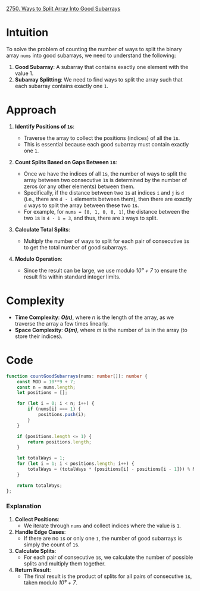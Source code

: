 [2750. Ways to Split Array Into Good Subarrays](https://leetcode.com/problems/ways-to-split-array-into-good-subarrays/)

# Intuition

To solve the problem of counting the number of ways to split the binary array `nums` into good subarrays, we need to understand the following:

1. **Good Subarray**: A subarray that contains exactly one element with the value 1.
2. **Subarray Splitting**: We need to find ways to split the array such that each subarray contains exactly one `1`.

# Approach

1. **Identify Positions of `1`s**:
   - Traverse the array to collect the positions (indices) of all the `1`s.
   - This is essential because each good subarray must contain exactly one `1`.

2. **Count Splits Based on Gaps Between `1`s**:
   - Once we have the indices of all `1`s, the number of ways to split the array between two consecutive `1`s is determined by the number of zeros (or any other elements) between them.
   - Specifically, if the distance between two `1`s at indices `i` and `j` is `d` (i.e., there are `d - 1` elements between them), then there are exactly `d` ways to split the array between these two `1`s.
   - For example, for `nums = [0, 1, 0, 0, 1]`, the distance between the two `1`s is `4 - 1 = 3`, and thus, there are `3` ways to split.

3. **Calculate Total Splits**:
   - Multiply the number of ways to split for each pair of consecutive `1`s to get the total number of good subarrays.

4. **Modulo Operation**:
   - Since the result can be large, we use modulo *10⁹ + 7* to ensure the result fits within standard integer limits.

# Complexity

- **Time Complexity**: ***O(n)***, where *n* is the length of the array, as we traverse the array a few times linearly.
- **Space Complexity**: ***O(m)***, where *m* is the number of `1`s in the array (to store their indices).

# Code
```typescript
function countGoodSubarrays(nums: number[]): number {
    const MOD = 10**9 + 7;
    const n = nums.length;
    let positions = [];

    for (let i = 0; i < n; i++) {
        if (nums[i] === 1) {
            positions.push(i);
        }
    }

    if (positions.length <= 1) {
        return positions.length;
    }

    let totalWays = 1;
    for (let i = 1; i < positions.length; i++) {
        totalWays = (totalWays * (positions[i] - positions[i - 1])) % MOD;
    }

    return totalWays;
};

```

### Explanation

1. **Collect Positions**:
   - We iterate through `nums` and collect indices where the value is `1`.
2. **Handle Edge Cases**:
   - If there are no `1`s or only one `1`, the number of good subarrays is simply the count of `1`s.
3. **Calculate Splits**:
   - For each pair of consecutive `1`s, we calculate the number of possible splits and multiply them together.
4. **Return Result**:
   - The final result is the product of splits for all pairs of consecutive `1`s, taken modulo *10⁹ + 7*.